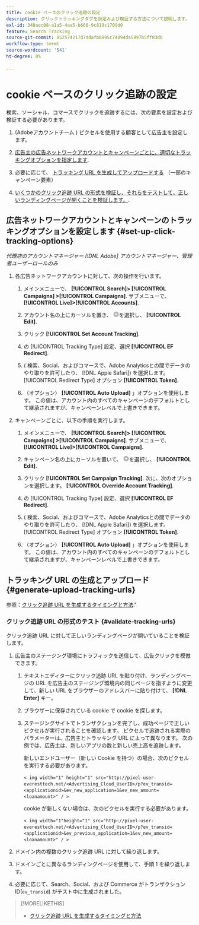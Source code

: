 ```yaml
---
title: cookie ベースのクリック追跡の設定
description: クリックトラッキングタグを設定および検証する方法について説明します。
exl-id: 340aec08-a1a5-4aa5-b666-9c819c1709d0
feature: Search Tracking
source-git-commit: 052574217d7ddafb8895c74094da5997b5ff83db
workflow-type: tm+mt
source-wordcount: '541'
ht-degree: 0%

---
```


# cookie ベースのクリック追跡の設定

検索、ソーシャル、コマースでクリックを追跡するには、次の要素を設定および検証する必要があります。

1. (Adobeアカウントチーム ) ピクセルを使用する顧客として広告主を設定します。

1. [広告主の広告ネットワークアカウントとキャンペーンごとに、適切なトラッキングオプションを指定します](#set-up-click-tracking-options).

1. 必要に応じて、 [トラッキング URL を生成してアップロードする](#generate-upload-tracking-urls) （一部のキャンペーン要素）

1. [いくつかのクリック追跡 URL の形式を検証し、それらをテストして、正しいランディングページが開くことを検証します。](#validate-tracking-urls).

## 広告ネットワークアカウントとキャンペーンのトラッキングオプションを設定します {#set-up-click-tracking-options}

*代理店のアカウントマネージャー [!DNL Adobe] アカウントマネージャー、管理者ユーザーロールのみ*

1. 各広告ネットワークアカウントに対して、次の操作を行います。

   1. メインメニューで、 **[!UICONTROL Search]> [!UICONTROL Campaigns] >[!UICONTROL Campaigns]**. サブメニューで、 **[!UICONTROL Live]>[!UICONTROL Accounts]**.

   1. アカウント名の上にカーソルを置き、 ![メニューアイコン](/help/search-social-commerce/assets/arrow-dropdown-menu.png "メニューアイコン")を選択し、 **[!UICONTROL Edit]**.

   1. クリック **[!UICONTROL Set Account Tracking]**.

   1. の [!UICONTROL Tracking Type] 設定、選択 **[!UICONTROL EF Redirect]**.

   1. ( 検索、Social、およびコマースで、Adobe Analyticsとの間でデータのやり取りを許可したり、 [!DNL Apple Safari]) を選択します。 [!UICONTROL Redirect Type] オプション **[!UICONTROL Token]**.

   1. （オプション） **[!UICONTROL Auto Upload]** 」オプションを使用します。 この値は、アカウント内のすべてのキャンペーンのデフォルトとして継承されますが、キャンペーンレベルで上書きできます。

1. キャンペーンごとに、以下の手順を実行します。

   1. メインメニューで、 **[!UICONTROL Search]> [!UICONTROL Campaigns] >[!UICONTROL Campaigns]**. サブメニューで、 **[!UICONTROL Live]>[!UICONTROL Campaigns]**.

   1. キャンペーン名の上にカーソルを置いて、 ![メニューアイコン](/help/search-social-commerce/assets/arrow-dropdown-menu.png "メニューアイコン")を選択し、 **[!UICONTROL Edit]**.

   1. クリック **[!UICONTROL Set Campaign Tracking]**. 次に、次のオプションを選択します。 **[!UICONTROL Override Account Tracking]**.

   1. の [!UICONTROL Tracking Type] 設定、選択 **[!UICONTROL EF Redirect]**.

   1. ( 検索、Social、およびコマースで、Adobe Analyticsとの間でデータのやり取りを許可したり、 [!DNL Apple Safari]) を選択します。 [!UICONTROL Redirect Type] オプション **[!UICONTROL Token]**.

   1. （オプション） **[!UICONTROL Auto Upload]** 」オプションを使用します。 この値は、アカウント内のすべてのキャンペーンのデフォルトとして継承されますが、キャンペーンレベルで上書きできます。

## トラッキング URL の生成とアップロード {#generate-upload-tracking-urls}

参照：[クリック追跡 URL を生成するタイミングと方法](/help/search-social-commerce/tracking/click-tracking-ways-to-generate.md).&quot;

### クリック追跡 URL の形式のテスト {#validate-tracking-urls}

クリック追跡 URL に対して正しいランディングページが開いていることを検証します。

1. 広告主のステージング環境にトラフィックを送信して、広告クリックを模倣できます。

   1. テキストエディターにクリック追跡 URL を貼り付け、ランディングページの URL を広告主のステージング環境内の同じページを指すように変更して、新しい URL をブラウザーのアドレスバーに貼り付けて、 **[!DNL Enter]** キー。

   1. ブラウザーに保存されている cookie で cookie を探します。

   1. ステージングサイトでトランザクションを完了し、成功ページで正しいピクセルが実行されることを確認します。 ピクセルで追跡される実際のパラメーターは、広告主とトラッキング URL によって異なります。 次の例では、広告主は、新しいアプリの数と新しい売上高を追跡します。

      新しいエンドユーザー（新しい Cookie を持つ）の場合、次のピクセルを実行する必要があります。

      `< img width="1" height="1" src="http://pixel-user-everesttech.net/<Advertising_Cloud_UserID>/p?ev_transid=<applicationid>&ev_new_application=1&ev_new_amount=<loanamount>" / >`

      cookie が新しくない場合は、次のピクセルを実行する必要があります。

      `< img width="1"height="1" src="http://pixel-user-everesttech.net/<Advertising_Cloud_UserID>/p?ev_transid=<applicationid>&ev_previous_application=1&ev_new_amount=<loanamount>" / >`


1. ドメイン内の複数のクリック追跡 URL に対して繰り返します。

1. ドメインごとに異なるランディングページを使用して、手順 1 を繰り返します。

1. 必要に応じて、Search、Social、および Commerce がトランザクション ID(`ev_transid`) がテスト中に生成されました。

>[!MORELIKETHIS]
>
>* [クリック追跡 URL を生成するタイミングと方法](/help/search-social-commerce/tracking/click-tracking-ways-to-generate.md)
